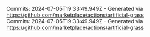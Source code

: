 Commits: 2024-07-05T19:33:49.949Z - Generated via https://github.com/marketplace/actions/artificial-grass
<br>
Commits: 2024-07-05T19:33:49.949Z - Generated via https://github.com/marketplace/actions/artificial-grass
<br>
